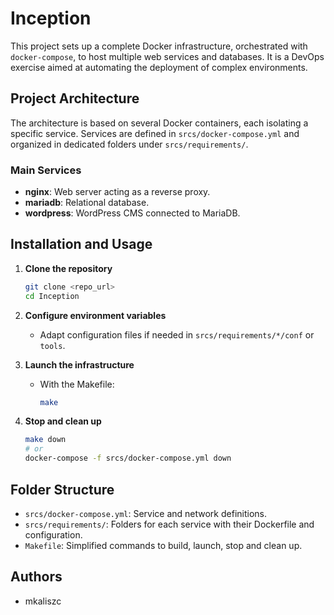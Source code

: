 # Inception

This project sets up a complete Docker infrastructure, orchestrated with `docker-compose`, to host multiple web services and databases. It is a DevOps exercise aimed at automating the deployment of complex environments.

## Project Architecture

The architecture is based on several Docker containers, each isolating a specific service. Services are defined in `srcs/docker-compose.yml` and organized in dedicated folders under `srcs/requirements/`.

### Main Services

- **nginx**: Web server acting as a reverse proxy.
- **mariadb**: Relational database.
- **wordpress**: WordPress CMS connected to MariaDB.

## Installation and Usage

1. **Clone the repository**
   ```zsh
   git clone <repo_url>
   cd Inception
   ```

2. **Configure environment variables**
   - Adapt configuration files if needed in `srcs/requirements/*/conf` or `tools`.

3. **Launch the infrastructure**
   - With the Makefile:
     ```zsh
     make
     ```

4. **Stop and clean up**
   ```zsh
   make down
   # or
   docker-compose -f srcs/docker-compose.yml down
   ```

## Folder Structure

- `srcs/docker-compose.yml`: Service and network definitions.
- `srcs/requirements/`: Folders for each service with their Dockerfile and configuration.
- `Makefile`: Simplified commands to build, launch, stop and clean up.

## Authors

- mkaliszc
